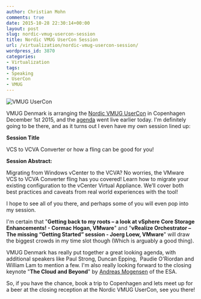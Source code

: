 ```yaml
---
author: Christian Mohn
comments: true
date: 2015-10-28 22:30:14+00:00
layout: post
slug: nordic-vmug-usercon-session
title: Nordic VMUG UserCon Session
url: /virtualization/nordic-vmug-usercon-session/
wordpress_id: 3870
categories:
- Virtualization
tags:
- Speaking
- UserCon
- VMUG
---
```


![VMUG UserCon](/img/cdqpcqzg.png)

VMUG Denmark is arranging the [Nordic VMUG UserCon](https://www.vmug.com/p/cm/ld/fid=10926) in Copenhagen December 1st 2015, and the [agenda](https://www.vmug.com/p/cm/ld/fid=10931) went live earlier today. I'm definitely going to be there, and as it turns out I even have my own session lined up:

<!--more-->

**Session Title**

VCS to VCVA Converter or how a fling can be good for you!

**Session Abstract:**

 Migrating from Windows vCenter to the VCVA? No worries, the VMware VCS to VCVA Converter fling has you covered! Learn how to migrate your existing configuration to the vCenter Virtual Appliance. We’ll cover both best practices and caveats from real world experiences with the tool!

I hope to see all of you there, and perhaps some of you will even pop into my session.

 I'm certain that "**Getting back to my roots – a look at vSphere Core Storage Enhancements! - Cormac Hogan, VMware**" and "**vRealize Orchestrator – The missing “Getting Started” session - Joerg Loew, VMware**" will draw the biggest crowds in my time slot though (Which is arguably a good thing).

VMUG Denmark has really put together a great looking agenda, with additional speakers like Paul Strong, Duncan Epping,  Paudie O'Riordan and William Lam to mention a few. I'm also really looking forward to the closing keynote "**The Cloud and Beyond**" by [Andreas Mogensen](http://andreasmogensen.esa.int) of the ESA.

So, if you have the chance, book a trip to Copenhagen and lets meet up for a beer at the closing reception at the Nordic VMUG UserCon, see you there!
